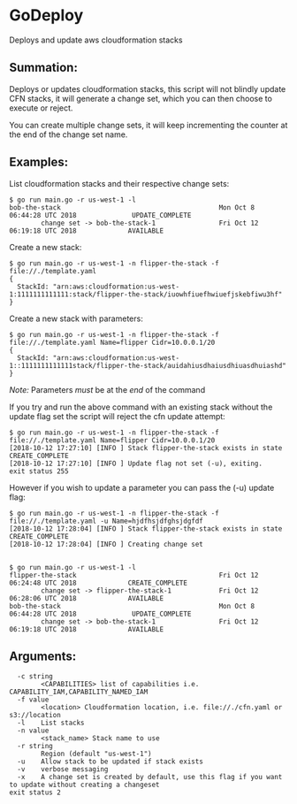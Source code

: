# GoDeploy
Deploys and update aws cloudformation stacks

## Summation:
Deploys or updates cloudformation stacks, this script will not blindly update CFN stacks, it will generate a change set, which you can then choose to execute or reject. 

You can create multiple change sets, it will keep incrementing the counter at the end of the change set name.

## Examples:
List cloudformation stacks and their respective change sets:
```
$ go run main.go -r us-west-1 -l
bob-the-stack                                        Mon Oct 8 06:44:28 UTC 2018              UPDATE_COMPLETE
        change set -> bob-the-stack-1                Fri Oct 12 06:19:18 UTC 2018             AVAILABLE
```

Create a new stack:
```
$ go run main.go -r us-west-1 -n flipper-the-stack -f file://./template.yaml
{
  StackId: "arn:aws:cloudformation:us-west-1:1111111111111:stack/flipper-the-stack/iuowhfiuefhwiuefjskebfiwu3hf"
}
```

Create a new stack with parameters:
```
$ go run main.go -r us-west-1 -n flipper-the-stack -f file://./template.yaml Name=flipper Cidr=10.0.0.1/20
{
  StackId: "arn:aws:cloudformation:us-west-1::1111111111111stack/flipper-the-stack/auidahiusdhaiusdhiuasdhuiashd"
}
```

*Note:* Parameters _*must*_ be at the *end* of the command

If you try and run the above command with an existing stack without the update flag set the script will reject the cfn update attempt:
```
$ go run main.go -r us-west-1 -n flipper-the-stack -f file://./template.yaml Name=flipper Cidr=10.0.0.1/20
[2018-10-12 17:27:10] [INFO ] Stack flipper-the-stack exists in state CREATE_COMPLETE
[2018-10-12 17:27:10] [INFO ] Update flag not set (-u), exiting.
exit status 255
```

However if you wish to update a parameter you can pass the (-u) update flag:
```
$ go run main.go -r us-west-1 -n flipper-the-stack -f file://./template.yaml -u Name=hjdfhsjdfghsjdgfdf
[2018-10-12 17:28:04] [INFO ] Stack flipper-the-stack exists in state CREATE_COMPLETE
[2018-10-12 17:28:04] [INFO ] Creating change set


$ go run main.go -r us-west-1 -l 
flipper-the-stack                                    Fri Oct 12 06:24:48 UTC 2018             CREATE_COMPLETE     
        change set -> flipper-the-stack-1            Fri Oct 12 06:28:06 UTC 2018             AVAILABLE           
bob-the-stack                                        Mon Oct 8 06:44:28 UTC 2018              UPDATE_COMPLETE     
        change set -> bob-the-stack-1                Fri Oct 12 06:19:18 UTC 2018             AVAILABLE   
```

## Arguments:
```
  -c string
    	<CAPABILITIES> list of capabilities i.e. CAPABILITY_IAM,CAPABILITY_NAMED_IAM
  -f value
    	<location> Cloudformation location, i.e. file://./cfn.yaml or s3://location
  -l	List stacks
  -n value
    	<stack_name> Stack name to use
  -r string
    	Region (default "us-west-1")
  -u	Allow stack to be updated if stack exists
  -v	verbose messaging
  -x	A change set is created by default, use this flag if you want to update without creating a changeset
exit status 2
```


